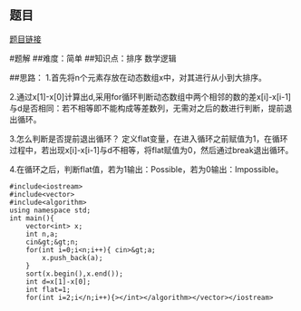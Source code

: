## 题目
[题目链接](https://www.nowcoder.com/practice/e11bc3a213d24fc1989b21a7c8b50c3f?tpId=182&tqId=112724&sourceUrl=/exam/oj&channenl=wgithub&fromPut=wgithub)

#题解
##难度：简单
##知识点：排序 数学逻辑

##思路：
1.首先将n个元素存放在动态数组x中，对其进行从小到大排序。

2.通过x[1]-x[0]计算出d,采用for循环判断动态数组中两个相邻的数的差x[i]-x[i-1]与d是否相同：若不相等即不能构成等差数列，无需对之后的数进行判断，提前退出循环。

3.怎么判断是否提前退出循环？
定义flat变量，在进入循环之前赋值为1，在循环过程中，若出现x[i]-x[i-1]与d不相等，将flat赋值为0，然后通过break退出循环。

4.在循环之后，判断flat值，若为1输出：Possible，若为0输出：Impossible。


```
#include<iostream>
#include<vector>
#include<algorithm>
using namespace std;
int main(){
	vector<int> x;
	int n,a;
	cin&gt;&gt;n;
	for(int i=0;i<n;i++){ cin>&gt;a;
		x.push_back(a);
	}
	sort(x.begin(),x.end());
	int d=x[1]-x[0];
	int flat=1;
	for(int i=2;i</n;i++){></int></algorithm></vector></iostream>